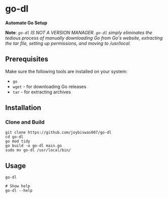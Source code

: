# go-dl

**Automate Go Setup**

**Note**: _`go-dl` IS NOT A VERSION MANAGER. `go-dl` simply eliminates the tedious process of manually downloading Go from Go's website, extracting the tar file, setting up permissions, and moving to /usr/local._


## Prerequisites

Make sure the following tools are installed on your system:
- `go`
- `wget` - for downloading Go releases
- `tar` - for extracting archives

## Installation

### Clone and Build
```
git clone https://github.com/joybiswas007/go-dl
cd go-dl
go mod tidy
go build -o go-dl main.go
sudo mv go-dl /usr/local/bin/
```

## Usage

```
go-dl

# Show help
go-dl --help

```
